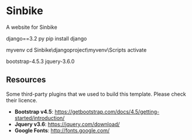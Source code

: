 # Sinbike
A website for Sinbike

django==3.2
py pip install django

myvenv
cd Sinbike\djangoproject\myvenv\Scripts activate

bootstrap-4.5.3
jquery-3.6.0

## Resources
Some third-party plugins that we used to build this template. Please check their licence.
* **Bootstrap v4.5**: https://getbootstrap.com/docs/4.5/getting-started/introduction/
* **Jquery v3.6**: https://jquery.com/download/
* **Google Fonts**: http://fonts.google.com/